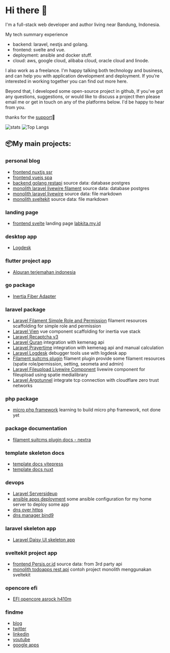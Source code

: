 # Hi there 👋

I'm a full-stack web developer and author living near Bandung, Indonesia.

My tech summary experience

- backend: laravel, nestjs and golang.
- frontend: svelte and vue.
- deployment: ansible and docker stuff.
- cloud: aws, google cloud, alibaba cloud, oracle cloud and linode.

I also work as a freelance. I'm happy talking both technology and business, and can help you with application development and deployment. If you're interested in working together you can find out more here.

Beyond that, I developed some open-source project in github, If you've got any questions, suggestions, or would like to discuss a project then please email me or get in touch on any of the platforms below. I'd be happy to hear from you.

thanks for the [support](https://github.com/sponsors/jhonoryza/dashboard)🤝

![stats](https://github-readme-stats.vercel.app/api?username=jhonoryza&count_private=true&show_icons=true&theme=algolia)
![Top Langs](https://github-readme-stats.vercel.app/api/top-langs/?username=jhonoryza&layout=compact)
## 📦My main projects:

### personal blog
- [frontend nuxtjs ssr](https://github.com/jhonoryza/nuxt-blog)
- [frontend vuejs spa](https://github.com/jhonoryza/vue-blog)
- [backend golang restapi](https://github.com/jhonoryza/golang-blog-api) source data: database postgres
- [monolith laravel livewire filament](https://github.com/jhonoryza/laravel-filament-blog) source data: database postgres
- [monolith laravel livewire](https://github.com/jhonoryza/laravel-blog-markdown) source data: file markdown
- [monolith sveltekit](https://github.com/jhonoryza/sveltekit-blog-youtube-tutorial) source data: file markdown

### landing page
- [frontend svelte](https://github.com/jhonoryza/svelte-labkita-landingpage) landing page [labkita.my.id](https://labkita.my.id)

### desktop app
- [Logdesk](https://github.com/jhonoryza/logdesk)

### flutter project app
- [Alquran terjemahan indonesia](https://github.com/jhonoryza/flutter_labkita_alquran)

### go package
- [Inertia Fiber Adapter](https://github.com/jhonoryza/inertia-fiber)

### laravel package
- [Laravel Filament Simple Role and Permission](https://github.com/jhonoryza/filament-simple-role-permission) filament resources scaffolding for simple role and permission
- [Laravel Vien](https://github.com/jhonoryza/laravel-vien) vue component scaffolding for inertia vue stack
- [Laravel Recaptcha v3](https://github.com/jhonoryza/recaptcha-v3/tree/main) 
- [Laravel Quran](https://github.com/jhonoryza/laravel-quran) integration with kemenag api
- [Laravel Prayertime](https://github.com/jhonoryza/laravel-prayertime) integration with kemenag api and manual calculation
- [Laravel Logdesk](https://github.com/jhonoryza/laravel-logdesk) debugger tools use with logdesk app
- [Filament suitcms plugin](https://github.com/jhonoryza/filament-suitcms-plugin) filament plugin provide some filament resources (spatie role/permission, setting, seometa and admin)
- [Laravel Fileupload Livewire Component](https://github.com/jhonoryza/laravel-fileupload-component) livewire component for fileupload using spatie medialibrary
- [Laravel Argotunnel](https://github.com/jhonoryza/argotunnel-laravel) integrate tcp connection with cloudflare zero trust networks

### php package
- [micro php framework](https://github.com/jhonoryza/bandung-framework) learning to build micro php framework, not done yet

### package documentation
- [filament suitcms plugin docs - nextra](https://github.com/jhonoryza/filament-suitcms-plugin-docs)

### template skeleton docs
- [template docs vitepress](https://github.com/jhonoryza/template-docs-vitepress)
- [template docs nuxt](https://github.com/jhonoryza/template-docs.git)

### devops
- [Laravel Serversideup](https://github.com/jhonoryza/serversideup-laravel) 
- [ansible apps deployment](https://github.com/jhonoryza/ansible-apps-deployment) some ansible configuration for my home server to deploy some app
- [dns over https](https://github.com/jhonoryza/dns-over-https-docker)
- [dns manager bind9](https://github.com/jhonoryza/bind9-docker)

### laravel skeleton app
- [Laravel Daisy UI skeleton app](https://github.com/jhonoryza/daisyui-admin-panel)

### sveltekit project app
- [frontend Persis.or.id](https://github.com/jhonoryza/sveltekit-persis-orid) source data: from 3rd party api
- [monolith todoapps rest api](https://github.com/jhonoryza/sveltekit-todoapps-api) contoh project monolith menggunakan sveltekit

### opencore efi
- [EFI opencore asrock h410m](https://github.com/jhonoryza/efi-opencore-asrock-h410m-i3-10100)

### findme
- [blog](https://fajar.labkita.my.id/)
- [twitter](https://twitter.com/jardik7)
- [linkedin](https://www.linkedin.com/in/fajar-sidik-priatna-8b31a788/)
- [youtube](https://www.youtube.com/channel/UCwHy_Tkd7yc_24XlsTrnrNA)
- [google apps](https://play.google.com/store/apps/dev?id=9101982290652990628)
